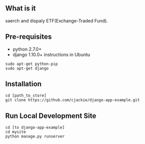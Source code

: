 ## What is it
saerch and dispaly ETF(Exchange-Traded Fund).

## Pre-requisites
- python 2.7.0+
- django 1.10.0+
instructions in Ubuntu
```shell
sudo apt-get python-pip
sudo apt-get django
```

## Installation
```shell
cd [path_to_store]
git clone https://github.com/cjackie/django-app-example.git
```

## Run Local Development Site
```shell
cd [to django-app-example]
cd mysite
python manage.py runserver
```